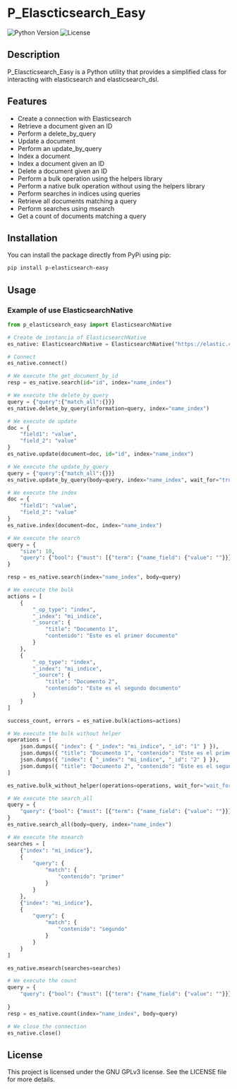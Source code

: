 # P_Elascticsearch_Easy

![Python Version](https://img.shields.io/badge/python-3.8%2B-red)
![License](https://img.shields.io/badge/license-GPLv3-green)

## Description

P_Elascticsearch_Easy is a Python utility that provides a simplified class for interacting with elasticsearch and elasticsearch_dsl.

## Features

- Create a connection with Elasticsearch
- Retrieve a document given an ID
- Perform a delete_by_query
- Update a document
- Perform an update_by_query
- Index a document
- Index a document given an ID
- Delete a document given an ID
- Perform a bulk operation using the helpers library
- Perform a native bulk operation without using the helpers library
- Perform searches in indices using queries
- Retrieve all documents matching a query
- Perform searches using msearch
- Get a count of documents matching a query

## Installation

You can install the package directly from PyPi using pip:

```bash
pip install p-elasticsearch-easy
```

## Usage

### Example of use ElasticsearchNative

```Python
from p_elasticsearch_easy import ElasticsearchNative

# Create de instancia of ElasticsearchNative
es_native: ElasticsearchNative = ElasticsearchNative("https://elastic.com:9243")

# Connect
es_native.connect()

# We execute the get_document_by_id
resp = es_native.search(id="id", index="name_index")

# We execute the delete_by_query
query = {"query":{"match_all":{}}}
es_native.delete_by_query(information=query, index="name_index")

# We execute de update
doc = {
    "field1": "value",
    "field_2": "value"
}
es_native.update(document=doc, id="id", index="name_index")

# We execute the update_by_query
query = {"query":{"match_all":{}}}
es_native.update_by_query(body=query, index="name_index", wait_for="true")

# We execute the index
doc = {
    "field1": "value",
    "field_2": "value"
}
es_native.index(document=doc, index="name_index")

# We execute the search
query = {
    "size": 10,
    "query": {"bool": {"must": [{"term": {"name_field": {"value": ""}}}]}},
}

resp = es_native.search(index="name_index", body=query)

# We execute the bulk
actions = [
    {
        "_op_type": "index",
        "_index": "mi_indice",
        "_source": {
            "title": "Documento 1",
            "contenido": "Este es el primer documento"
        }
    },
    {
        "_op_type": "index",
        "_index": "mi_indice",
        "_source": {
            "title": "Documento 2",
            "contenido": "Este es el segundo documento"
        }
    }
]

success_count, errors = es_native.bulk(actions=actions)

# We execute the bulk without helper
operations = [
    json.dumps({ "index": { "_index": "mi_indice", "_id": "1" } }),
    json.dumps({ "title": "Documento 1", "contenido": "Este es el primer documento" }),
    json.dumps({ "index": { "_index": "mi_indice", "_id": "2" } }),
    json.dumps({ "title": "Documento 2", "contenido": "Este es el segundo documento" })
]

es_native.bulk_without_helper(operations=operations, wait_for="wait_for")

# We execute the search_all
query = {
    "query": {"bool": {"must": [{"term": {"name_field": {"value": ""}}}]}},
}
es_native.search_all(body=query, index="name_index")

# We execute the msearch
searches = [
    {"index": "mi_indice"},
    {
        "query": {
            "match": {
                "contenido": "primer"
            }
        }
    },
    {"index": "mi_indice"},
    {
        "query": {
            "match": {
                "contenido": "segundo"
            }
        }
    }
]

es_native.msearch(searches=searches)

# We execute the count
query = {
    "query": {"bool": {"must": [{"term": {"name_field": {"value": ""}}}]}},
    
}
resp = es_native.count(index="name_index", body=query)

# We close the connection
es_native.close()

```

## License

This project is licensed under the GNU GPLv3 license. See the LICENSE file for more details.
